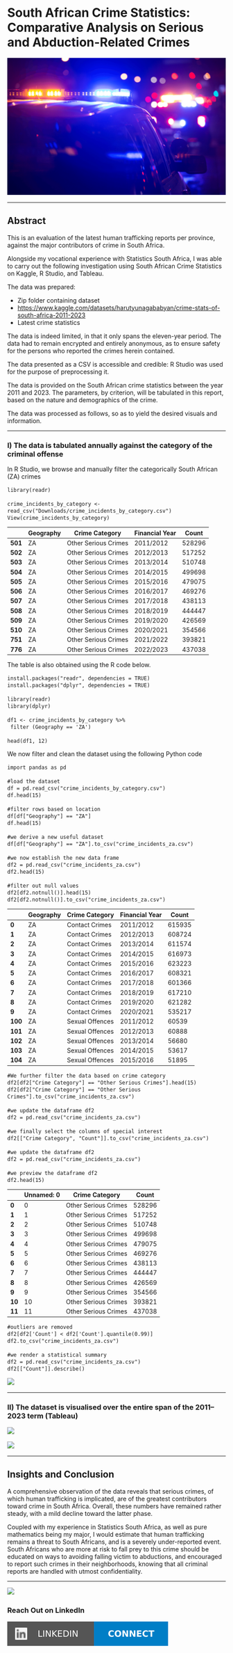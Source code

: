 # South African Crime Statistics: Comparative Analysis on Serious and Abduction-Related Crimes

![](https://github.com/msizimkhize/-South-African-Crime-Statistics-Comparative-Analysis-Project/blob/main/IMG/SAPS.png?raw=true)

***
## Abstract
This is an evaluation of the latest human trafficking reports per province, against the major contributors of crime in South Africa.

Alongside my vocational experience with Statistics South Africa, I was able to carry out the following investigation using South African Crime Statistics on Kaggle, R Studio, and Tableau.

The data was prepared:

- Zip folder containing dataset
- https://www.kaggle.com/datasets/harutyunagababyan/crime-stats-of-south-africa-2011-2023
- Latest crime statistics

The data is indeed limited, in that it only spans the eleven-year period. The data had to remain encrypted and entirely anonymous, as to ensure safety for the persons who reported the crimes herein contained.

The data presented as a CSV is accessible and credible: R Studio was used for the purpose of preprocessing it.

The data is provided on the South African crime statistics between the year 2011 and 2023. The parameters, by criterion, will be tabulated in this report, based on the nature and demographics of the crime.

The data was processed as follows, so as to yield the desired visuals and information.
***
### I) The data is tabulated annually against the category of the criminal offense

In R Studio, we browse and manually filter the categorically South African (ZA) crimes

```
library(readr)

crime_incidents_by_category <- read_csv("Downloads/crime_incidents_by_category.csv")
View(crime_incidents_by_category) 
```
|     |Geography|Crime Category|Financial Year|Count|
|-----|-----|-----|-----|-----|
|**501**|ZA|Other Serious Crimes|2011/2012|528296|
|**502**|ZA|Other Serious Crimes|2012/2013|517252|
|**503**|ZA|Other Serious Crimes|2013/2014|510748|
|**504**|ZA|Other Serious Crimes|2014/2015|499698|
|**505**|ZA|Other Serious Crimes|2015/2016|479075|
|**506**|ZA|Other Serious Crimes|2016/2017|469276|
|**507**|ZA|Other Serious Crimes|2017/2018|438113|
|**508**|ZA|Other Serious Crimes|2018/2019|444447|
|**509**|ZA|Other Serious Crimes|2019/2020|426569|
|**510**|ZA|Other Serious Crimes|2020/2021|354566|
|**751**|ZA|Other Serious Crimes|2021/2022|393821|
|**776**|ZA|Other Serious Crimes|2022/2023|437038|

The table is also obtained using the R code below.
```
install.packages("readr", dependencies = TRUE)
install.packages("dplyr", dependencies = TRUE)

library(readr)
library(dplyr)

df1 <- crime_incidents_by_category %>%
 filter (Geography == 'ZA')

head(df1, 12)
```

We now filter and clean the dataset using the following Python code

```
import pandas as pd

#load the dataset
df = pd.read_csv("crime_incidents_by_category.csv")
df.head(15)

#filter rows based on location
df[df["Geography"] == "ZA"]
df.head(15)

#we derive a new useful dataset
df[df["Geography"] == "ZA"].to_csv("crime_incidents_za.csv")

#we now establish the new data frame
df2 = pd.read_csv("crime_incidents_za.csv")
df2.head(15)

#filter out null values
df2[df2.notnull()].head(15)
df2[df2.notnull()].to_csv("crime_incidents_za.csv")
```

|     |Geography|Crime Category|Financial Year|Count|
|-----|-----|-----|-----|-----|
|**0**|ZA|Contact Crimes|2011/2012|615935|
|**1**|ZA|Contact Crimes|2012/2013|608724|
|**2**|ZA|Contact Crimes|2013/2014|611574|
|**3**|ZA|Contact Crimes|2014/2015|616973|
|**4**|ZA|Contact Crimes|2015/2016|623223|
|**5**|ZA|Contact Crimes|2016/2017|608321|
|**6**|ZA|Contact Crimes|2017/2018|601366|
|**7**|ZA|Contact Crimes|2018/2019|617210|
|**8**|ZA|Contact Crimes|2019/2020|621282|
|**9**|ZA|Contact Crimes|2020/2021|535217|
|**100**|ZA|Sexual Offences|2011/2012|60539|
|**101**|ZA|Sexual Offences|2012/2013|60888|
|**102**|ZA|Sexual Offences|2013/2014|56680|
|**103**|ZA|Sexual Offences|2014/2015|53617|
|**104**|ZA|Sexual Offences|2015/2016|51895|

```
#We further filter the data based on crime category
df2[df2["Crime Category"] == "Other Serious Crimes"].head(15)
df2[df2["Crime Category"] == "Other Serious Crimes"].to_csv("crime_incidents_za.csv")

#we update the dataframe df2
df2 = pd.read_csv("crime_incidents_za.csv")

#we finally select the columns of special interest
df2[["Crime Category", "Count"]].to_csv("crime_incidents_za.csv")

#we update the dataframe df2
df2 = pd.read_csv("crime_incidents_za.csv")

#we preview the dataframe df2
df2.head(15)
```
|     |Unnamed: 0|Crime Category|Count|
|-----|-----|-----|-----|
|**0**|0|Other Serious Crimes|528296|
|**1**|1|Other Serious Crimes|517252|
|**2**|2|Other Serious Crimes|510748|
|**3**|3|Other Serious Crimes|499698|
|**4**|4|Other Serious Crimes|479075|
|**5**|5|Other Serious Crimes|469276|
|**6**|6|Other Serious Crimes|438113|
|**7**|7|Other Serious Crimes|444447|
|**8**|8|Other Serious Crimes|426569|
|**9**|9|Other Serious Crimes|354566|
|**10**|10|Other Serious Crimes|393821|
|**11**|11|Other Serious Crimes|437038|

```
#outliers are removed
df2[df2['Count'] < df2['Count'].quantile(0.99)]
df2.to_csv("crime_incidents_za.csv")

#we render a statistical summary
df2 = pd.read_csv("crime_incidents_za.csv")
df2[["Count"]].describe()
```

![](https://github.com/msizimkhize/South-African-Crime-Statistics-Comparative-Analysis-Project/blob/main/IMG/400989899-80a272bb-5e37-4cd4-8508-3efaa0c59279.png?raw=true)

***
### II) The dataset is visualised over the entire span of the 2011–2023 term (**Tableau**)

![](https://github.com/msizimkhize/South-African-Crime-Statistics-Comparative-Analysis-Project/blob/main/IMG/1_mhBaXiczppWcKm6kfXsUog.png?raw=true)

![](https://github.com/msizimkhize/South-African-Crime-Statistics-Comparative-Analysis-Project/blob/main/IMG/1_6GeFBiJhKD6OGksRE1rSYw.png?raw=true)
***
## Insights and Conclusion

A comprehensive observation of the data reveals that serious crimes, of which human trafficking is implicated, are of the greatest contributors toward crime in South Africa. Overall, these numbers have remained rather steady, with a mild decline toward the latter phase.

Coupled with my experience in Statistics South Africa, as well as pure mathematics being my major, I would estimate that human trafficking remains a threat to South Africans, and is a severely under-reported event. South Africans who are more at risk to fall prey to this crime should be educated on ways to avoiding falling victim to abductions, and encouraged to report such crimes in their neighborhoods, knowing that all criminal reports are handled with utmost confidentiality.
***

![](https://github.com/msizimkhize/South-African-Crime-Statistics-Comparative-Analysis-Project/blob/main/IMG/F7379CRZGZ4Z.jpeg?raw=true)

### Reach Out on LinkedIn

[![](https://raw.githubusercontent.com/msizimkhize/-South-African-Crime-Statistics-Comparative-Analysis-Project/1f3d9ebec740ae97c9ac54fcd63315042bd8cc68/IMG/68747470733a2f2f696d672e736869656c64732e696f2f62616467652f4c696e6b6564496e2d436f6e6e6563742d626c75653f7374796c653d666f722d7468652d6261646765266c6f676f3d6c696e6b6564696e.svg)](https://www.linkedin.com/in/msizimkhize/)

